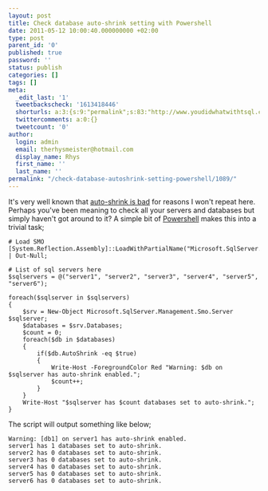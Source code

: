 ```yaml
---
layout: post
title: Check database auto-shrink setting with Powershell
date: 2011-05-12 10:00:40.000000000 +02:00
type: post
parent_id: '0'
published: true
password: ''
status: publish
categories: []
tags: []
meta:
  _edit_last: '1'
  tweetbackscheck: '1613418446'
  shorturls: a:3:{s:9:"permalink";s:83:"http://www.youdidwhatwithtsql.com/check-database-autoshrink-setting-powershell/1089";s:7:"tinyurl";s:26:"http://tinyurl.com/5rawof9";s:4:"isgd";s:19:"http://is.gd/aBFoZN";}
  twittercomments: a:0:{}
  tweetcount: '0'
author:
  login: admin
  email: therhysmeister@hotmail.com
  display_name: Rhys
  first_name: ''
  last_name: ''
permalink: "/check-database-autoshrink-setting-powershell/1089/"
---
```

It's very well known that [auto-shrink is bad](http://blogs.msdn.com/b/sqlserverstorageengine/archive/2007/03/28/turn-auto-shrink-off.aspx "Turn AUTO\_SHRINK off!!") for reasons I won't repeat here. Perhaps you've been meaning to check all your servers and databases but simply haven't got around to it? A simple bit of [Powershell](http://en.wikipedia.org/wiki/Windows_PowerShell "Windows Powershell") makes this into a trivial task;

```
# Load SMO
[System.Reflection.Assembly]::LoadWithPartialName("Microsoft.SqlServer.Smo") | Out-Null;

# List of sql servers here
$sqlservers = @("server1", "server2", "server3", "server4", "server5", "server6");

foreach($sqlserver in $sqlservers)
{
	$srv = New-Object Microsoft.SqlServer.Management.Smo.Server $sqlserver;
	$databases = $srv.Databases;
	$count = 0;
	foreach($db in $databases)
	{
		if($db.AutoShrink -eq $true)
		{
			Write-Host -ForegroundColor Red "Warning: $db on $sqlserver has auto-shrink enabled.";
			$count++;
		}
	}
	Write-Host "$sqlserver has $count databases set to auto-shrink.";
}
```

The script will output something like below;

```
Warning: [db1] on server1 has auto-shrink enabled.
server1 has 1 databases set to auto-shrink.
server2 has 0 databases set to auto-shrink.
server3 has 0 databases set to auto-shrink.
server4 has 0 databases set to auto-shrink.
server5 has 0 databases set to auto-shrink.
server6 has 0 databases set to auto-shrink.
```
